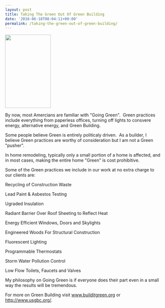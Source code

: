 ```yaml
---
layout: post
title: Taking The Green Out Of Green Building
date: '2010-06-18T08:04:11+00:00'
permalink: /taking-the-green-out-of-green-building/
---
```

<a title="Build It Green" href="http://www.builditgreen.org/" target="_blank"><img class="alignright size-medium wp-image-295" title="BIG.logo.rgb.member" alt="" src="http://murraylampert.com/wp-content/uploads/2010/06/BIG.logo_.rgb_.member-164x300.jpg" width="148" height="238" /></a>

By now, most Amercians are familiar with "Going Green".  Green practices include everything from paperless offices, turning off lights to consvere energy, alternative energy, and Green Building.

Some people believe Green is entirely politicaly driven.  As a builder, I believe Green practices are worthy of consideration but I am not a Green "pusher".

In home remodeling, typically only a small portion of a home is affected, and in most cases, making the entire home "Green" is cost prohibitive.

Some of the Green practices we include in our work at no extra charge to our clients are:

Recycling of Construction Waste

Lead Paint &amp; Asbestos Testing

Ugraded Insulation

Radiant Barrier Over Roof Sheeting to Reflect Heat

Energy Efficient Windows, Doors and Skylights

Engineered Woods For Structural Construction

Fluorescent Lighting

Programmable Thermostats

Storm Water Pollution Control

Low Flow Toilets, Faucets and Valves

My philosophy on Going Green is if everyone does their part even in a small way the results will be tremendous.

For more on Green Building visit <a href="http://www.builditgreen.org">www.builditgreen.org</a> or <a href="http://www.usgbc.org/">http://www.usgbc.org/</a>.
